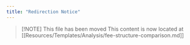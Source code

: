 ```yaml
---
title: "Redirection Notice"
---
```


> [\!NOTE] This file has been moved
> This content is now located at [[Resources/Templates/Analysis/fee-structure-comparison.md]]

